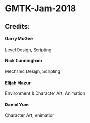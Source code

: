 # GMTK-Jam-2018

## Credits:

#### Garry McGee
Level Design, Scripting

#### Nick Cunningham
Mechanic Design, Scripting

#### Elijah Mazur
Environment & Character Art, Animation

#### Daniel Yum
Character Art, Animation
